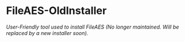 # FileAES-OldInstaller
_User-Friendly tool used to install FileAES (No longer maintained. Will be replaced by a new installer soon)._
